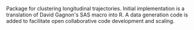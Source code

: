 Package for clustering longitudinal trajectories. Initial implementation is a translation of David Gagnon's SAS macro into R. A data generation code is added to facilitate open collaborative code development and scaling.
